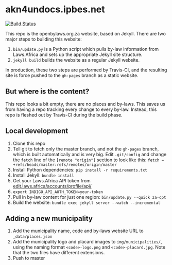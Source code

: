 # akn4undocs.ipbes.net

[![Build Status](https://travis-ci.com/laws-africa/openbylaws.org.za.svg?branch=master)](http://travis-ci.com/laws-africa/openbylaws.org.za)

This repo is the openbylaws.org.za website, based on Jekyll. There are two major steps to building this website:

1. `bin/update.py` is a Python script which pulls by-law information from Laws.Africa and sets up the appropriate Jekyll site structure.
2. `jekyll build` builds the website as a regular Jekyll website.

In production, these two steps are performed by Travis-CI, and the resulting site is force pushed to the `gh-pages` branch as a static website.

## But where is the content?

This repo looks a bit empty, there are no places and by-laws. This saves us from having a repo tracking every change to every by-law. Instead, this repo is fleshed out by Travis-CI during the build phase.

## Local development

1. Clone this repo
2. Tell git to fetch only the master branch, and not the `gh-pages` branch, which is built automatically and is very big. Edit `.git/config` and change the `fetch` line of the `[remote "origin"]` section to look like this: `fetch = +refs/heads/master:refs/remotes/origin/master`
2. Install Python dependencies: `pip install -r requirements.txt`
3. Install Jekyll: `bundle install`
4. Get your Laws.Africa API token from [edit.laws.africa/accounts/profile/api/](https://edit.laws.africa/accounts/profile/api/)
5. `export INDIGO_API_AUTH_TOKEN=your-token`
6. Pull in by-law content for just one region: `bin/update.py --quick za-cpt`
7. Build the website: `bundle exec jekyll server --watch --incremental`

## Adding a new municipality

1. Add the municipality name, code and by-laws website URL to `_data/places.json`
2. Add the municipality logo and placard images to `img/municipalities/`, using the naming format `<code>-logo.png` and `<code>-placard.jpg`. Note that the two files have different extensions.
3. Push to master
